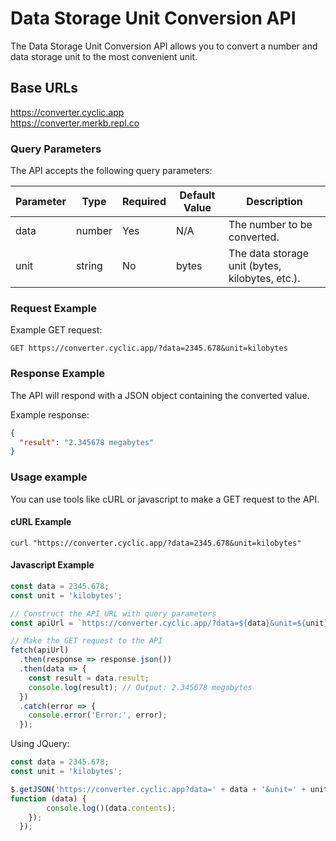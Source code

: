 # Data Storage Unit Conversion API

The Data Storage Unit Conversion API allows you to convert a number and data storage unit to the most convenient unit.

## Base URLs

https://converter.cyclic.app<br>
https://converter.merkb.repl.co



### Query Parameters

The API accepts the following query parameters:

| Parameter | Type   | Required | Default Value | Description                                |
|-----------|--------|----------|---------------|--------------------------------------------|
| data      | number | Yes      | N/A           | The number to be converted.                 |
| unit      | string | No       | bytes         | The data storage unit (bytes, kilobytes, etc.). |

### Request Example

Example GET request:

```
GET https://converter.cyclic.app/?data=2345.678&unit=kilobytes
```


### Response Example

The API will respond with a JSON object containing the converted value.

Example response:

```json
{
  "result": "2.345678 megabytes"
}
```

### Usage example
You can use tools like cURL or javascript to make a GET request to the API.

#### cURL Example
```shell
curl "https://converter.cyclic.app/?data=2345.678&unit=kilobytes"
```

#### Javascript Example
```js
const data = 2345.678;
const unit = 'kilobytes';

// Construct the API URL with query parameters
const apiUrl = `https://converter.cyclic.app/?data=${data}&unit=${unit}`;

// Make the GET request to the API
fetch(apiUrl)
  .then(response => response.json())
  .then(data => {
    const result = data.result;
    console.log(result); // Output: 2.345678 megabytes
  })
  .catch(error => {
    console.error('Error:', error);
  });

```

Using JQuery:
```js
const data = 2345.678;
const unit = 'kilobytes';

$.getJSON('https://converter.cyclic.app?data=' + data + '&unit=' + unit+ '',
function (data) {
        console.log()(data.contents);
    });
  });

```

